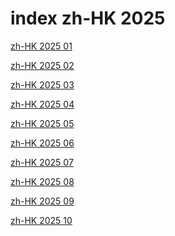 # index zh-HK 2025

<a href="./01">zh-HK 2025 01</a>

<a href="./02">zh-HK 2025 02</a>

<a href="./03">zh-HK 2025 03</a>

<a href="./04">zh-HK 2025 04</a>

<a href="./05">zh-HK 2025 05</a>

<a href="./06">zh-HK 2025 06</a>

<a href="./07">zh-HK 2025 07</a>

<a href="./08">zh-HK 2025 08</a>

<a href="./09">zh-HK 2025 09</a>

<a href="./10">zh-HK 2025 10</a>
